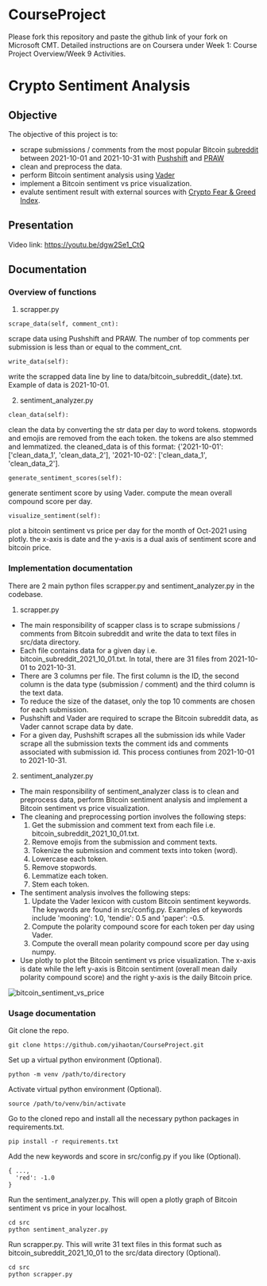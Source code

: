 # CourseProject

Please fork this repository and paste the github link of your fork on Microsoft CMT. Detailed instructions are on Coursera under Week 1: Course Project Overview/Week 9 Activities.

# Crypto Sentiment Analysis 

## Objective

The objective of this project is to:
- scrape submissions / comments from the most popular Bitcoin [subreddit](https://www.reddit.com/r/Bitcoin/) between 2021-10-01 and 2021-10-31 with [Pushshift](https://github.com/pushshift/api) and [PRAW](https://praw.readthedocs.io/en/stable/)
- clean and preprocess the data.
- perform Bitcoin sentiment analysis using [Vader](https://github.com/cjhutto/vaderSentiment)
- implement a Bitcoin sentiment vs price visualization.
- evalute sentiment result with external sources with [Crypto Fear & Greed Index](https://alternative.me/crypto/fear-and-greed-index/).

## Presentation 

Video link: https://youtu.be/dgw2Se1_CtQ

## Documentation 

### Overview of functions 

1. scrapper.py 


```
scrape_data(self, comment_cnt):
```
scrape data using Pushshift and PRAW. The number of top comments per submission is less than or equal to the comment_cnt.

```
write_data(self):
```
write the scrapped data line by line to data/bitcoin_subreddit_{date}.txt. Example of data is 2021-10-01.


2. sentiment_analyzer.py 

```
clean_data(self):
```
clean the data by converting the str data per day to word tokens.
stopwords and emojis are removed from the each token.
the tokens are also stemmed and lemmatized.
the cleaned_data is of this format: {'2021-10-01': ['clean_data_1', 'clean_data_2'], '2021-10-02': ['clean_data_1', 'clean_data_2'].

```
generate_sentiment_scores(self):
```
generate sentiment score by using Vader.
compute the mean overall compound score per day.

```
visualize_sentiment(self):
```
plot a bitcoin sentiment vs price per day for the month of Oct-2021 using plotly.
the x-axis is date and the y-axis is a dual axis of sentiment score and bitcoin price.



### Implementation documentation 

There are 2 main python files scrapper.py and sentiment_analyzer.py in the codebase.

1. scrapper.py

* The main responsibility of scapper class is to scrape submissions / comments from Bitcoin subreddit and write the data to text files in src/data directory.
* Each file contains data for a given day i.e. bitcoin_subreddit_2021_10_01.txt. In total, there are 31 files from 2021-10-01 to 2021-10-31.
* There are 3 columns per file. The first column is the ID, the second column is the data type (submission / comment) and the third column is the text data.
* To reduce the size of the dataset, only the top 10 comments are chosen for each submission.
* Pushshift and Vader are required to scrape the Bitcoin subreddit data, as Vader cannot scrape data by date. 
* For a given day, Pushshift scrapes all the submission ids while Vader scrape all the submission texts the comment ids and comments associated with submission id. This process contiunes from 2021-10-01 to 2021-10-31.

2. sentiment_analyzer.py

* The main responsibility of sentiment_analyzer class is to clean and preprocess data, perform Bitcoin sentiment analysis and implement a Bitcoin sentiment vs price visualization.
* The cleaning and preprocessing portion involves the following steps:
  1. Get the submission and comment text from each file i.e. bitcoin_subreddit_2021_10_01.txt.
  2. Remove emojis from the submission and comment texts.
  3. Tokenize the submission and comment texts into token (word).
  4. Lowercase each token.
  5. Remove stopwords.
  6. Lemmatize each token.
  7. Stem each token.
* The sentiment analysis involves the following steps:
  1. Update the Vader lexicon with custom Bitcoin sentiment keywords. The keywords are found in src/config.py. Examples of keywords include 'mooning': 1.0, 'tendie': 0.5 and 'paper': -0.5.
  1. Compute the polarity compound score for each token per day using Vader.
  2. Compute the overall mean polarity compound score per day using numpy.
* Use plotly to plot the Bitcoin sentiment vs price visualization. The x-axis is date while the left y-axis is Bitcoin sentiment (overall mean daily polarity compound score) and the right y-axis is the daily Bitcoin price.

![bitcoin_sentiment_vs_price](https://user-images.githubusercontent.com/9248134/145162940-bb65a9d2-814a-497a-bab4-0edb761dcb32.png)

### Usage documentation

Git clone the repo.

```
git clone https://github.com/yihaotan/CourseProject.git
```

Set up a virtual python environment (Optional).

```
python -m venv /path/to/directory
```

Activate virtual python environment (Optional).

```
source /path/to/venv/bin/activate
```


Go to the cloned repo and install all the necessary python packages in requirements.txt.

```
pip install -r requirements.txt
```

Add the new keywords and score in src/config.py if you like (Optional).

```
{ ...,
  'red': -1.0
}
```


Run the sentiment_analyzer.py. This will open a plotly graph of Bitcoin sentiment vs price in your localhost. 

```
cd src
python sentiment_analyzer.py
```

Run scrapper.py. This will write 31 text files in this format such as bitcoin_subreddit_2021_10_01 to the src/data directory (Optional). 

```
cd src
python scrapper.py
```
